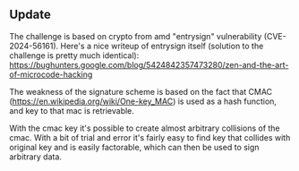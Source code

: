 ## Update

The challenge is based on crypto from amd "entrysign" vulnerability (CVE-2024-56161).
Here's a nice writeup of entrysign itself (solution to the challenge is pretty much identical): https://bughunters.google.com/blog/5424842357473280/zen-and-the-art-of-microcode-hacking

The weakness of the signature scheme is based on the fact that CMAC (https://en.wikipedia.org/wiki/One-key_MAC) is used as a hash function, and key to that mac is retrievable.

With the cmac key it's possible to create almost arbitrary collisions of the cmac. With a bit of trial and error it's fairly easy to find key that collides with original key and is easily factorable, which can then be used to sign arbitrary data.
